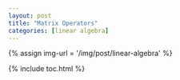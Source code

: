 ```yaml
---
layout: post
title: "Matrix Operators"
categories: [linear algebra]
---
```


{% assign img-url = '/img/post/linear-algebra' %}

{% include toc.html %}


